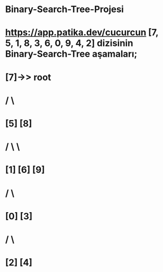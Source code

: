 # Binary-Search-Tree-Projesi
# https://app.patika.dev/cucurcun [7, 5, 1, 8, 3, 6, 0, 9, 4, 2] dizisinin Binary-Search-Tree aşamaları;
# 
#                               [7]->> root
#                              /   \
#                            [5]    [8]
#                           /   \      \
#                         [1]    [6]    [9]
#                        /   \
#                      [0]    [3]
#                            /   \
#                          [2]    [4]